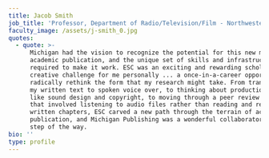 ```yaml
---
title: Jacob Smith
job_title: 'Professor, Department of Radio/Television/Film - Northwestern University'
faculty_image: /assets/j-smith_0.jpg
quotes:
  - quote: >-
      Michigan had the vision to recognize the potential for this new model for
      academic publication, and the unique set of skills and infrastructure
      required to make it work. ESC was an exciting and rewarding scholarly and
      creative challenge for me personally ... a once-in-a-career opportunity to
      radically rethink the form that my research might take. From translating
      my written text to spoken voice over, to thinking about production issues
      like sound design and copyright, to moving through a peer review process
      that involved listening to audio files rather than reading and revising
      written chapters, ESC carved a new path through the terrain of academic
      publication, and Michigan Publishing was a wonderful collaborator at every
      step of the way.
bio: ''
type: profile
---
```


